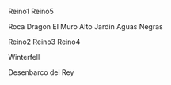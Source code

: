 Reino1
Reino5

Roca Dragon 
El Muro
Alto Jardin
Aguas Negras

Reino2
Reino3
Reino4

Winterfell


Desenbarco del Rey
